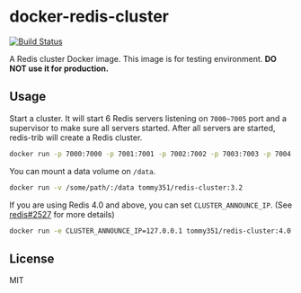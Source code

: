 # docker-redis-cluster

[![Build Status](https://travis-ci.org/tommy351/docker-redis-cluster.svg?branch=master)](https://travis-ci.org/tommy351/docker-redis-cluster)

A Redis cluster Docker image. This image is for testing environment. **DO NOT use it for production.**

## Usage

Start a cluster. It will start 6 Redis servers listening on `7000~7005` port and a supervisor to make sure all servers started. After all servers are started, redis-trib will create a Redis cluster.

``` sh
docker run -p 7000:7000 -p 7001:7001 -p 7002:7002 -p 7003:7003 -p 7004:7004 -p 7005:7005 tommy351/redis-cluster:3.2
```

You can mount a data volume on `/data`.

``` sh
docker run -v /some/path/:/data tommy351/redis-cluster:3.2
```

If you are using Redis 4.0 and above, you can set `CLUSTER_ANNOUNCE_IP`. (See [redis#2527](https://github.com/antirez/redis/issues/2527) for more details)

``` sh
docker run -e CLUSTER_ANNOUNCE_IP=127.0.0.1 tommy351/redis-cluster:4.0
```

## License

MIT
